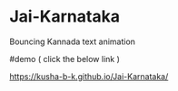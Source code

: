 # Jai-Karnataka
Bouncing Kannada text animation



#demo ( click the below link )

https://kusha-b-k.github.io/Jai-Karnataka/


